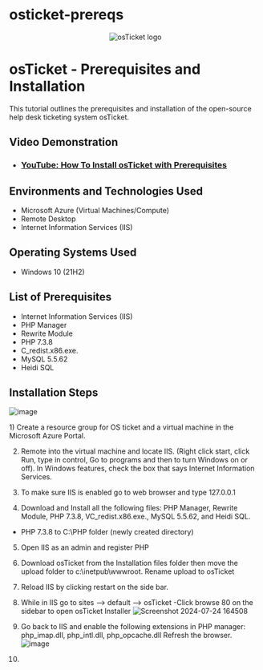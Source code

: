 # osticket-prereqs
<p align="center">
<img src="https://i.imgur.com/Clzj7Xs.png" alt="osTicket logo"/>
</p>

<h1>osTicket - Prerequisites and Installation</h1>
This tutorial outlines the prerequisites and installation of the open-source help desk ticketing system osTicket.<br />


<h2>Video Demonstration</h2>

- ### [YouTube: How To Install osTicket with Prerequisites](https://www.youtube.com)

<h2>Environments and Technologies Used</h2>

- Microsoft Azure (Virtual Machines/Compute)
- Remote Desktop
- Internet Information Services (IIS)

<h2>Operating Systems Used </h2>

- Windows 10</b> (21H2)

<h2>List of Prerequisites</h2>

- Internet Information Services (IIS)
- PHP Manager
- Rewrite Module
- PHP 7.3.8
- C_redist.x86.exe.
- MySQL 5.5.62
- Heidi SQL

<h2>Installation Steps</h2>

![image](https://github.com/user-attachments/assets/3ab2bba5-f90a-4ae9-b1dd-acf44d9b2b49)


<p>

<p>
1) Create a resource group for OS ticket and a virtual machine in the Microsoft Azure Portal.
  
2) Remote into the virtual machine and locate IIS. (Right click start, click Run, type in control, Go to programs and then to turn Windows on or off). In Windows features, check the box that says Internet Information Services.
   
3) To make sure IIS is enabled go to web browser and type 127.0.0.1
4) Download and Install all the following files: PHP Manager, Rewrite Module, PHP 7.3.8, VC_redist.x86.exe.,  MySQL 5.5.62, and Heidi SQL.  
  - PHP 7.3.8 to C:\PHP folder (newly created directory)
5) Open IIS as an admin and register PHP
6) Download osTicket from the Installation files folder then move the upload folder to c:\inetpub\wwwroot. Rename upload to osTicket

7) Reload IIS by clicking restart on the side bar.
8) While in IIS go to sites --> default --> osTicket
   -Click browse 80 on the sidebar to open osTicket Installer
![Screenshot 2024-07-24 164508](https://github.com/user-attachments/assets/ac6559f0-e091-431d-8fbc-dfaef428a4bd)

9) Go back to IIS and enable the following extensions in PHP manager: php_imap.dll, php_intl.dll, php_opcache.dll Refresh the browser.
  ![image](https://github.com/user-attachments/assets/7b297a1c-5ecc-46e1-af51-dcc49c1addca)

10) 


